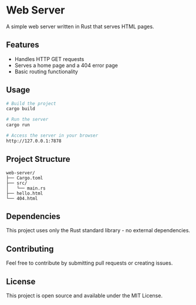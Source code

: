 # Web Server

A simple web server written in Rust that serves HTML pages.

## Features

- Handles HTTP GET requests
- Serves a home page and a 404 error page
- Basic routing functionality

## Usage

```bash
# Build the project
cargo build

# Run the server
cargo run

# Access the server in your browser
http://127.0.0.1:7878
```

## Project Structure

```
web-server/
├── Cargo.toml
├── src/
│   └── main.rs
├── hello.html
└── 404.html
```

## Dependencies

This project uses only the Rust standard library - no external dependencies.

## Contributing

Feel free to contribute by submitting pull requests or creating issues.

## License

This project is open source and available under the MIT License.
